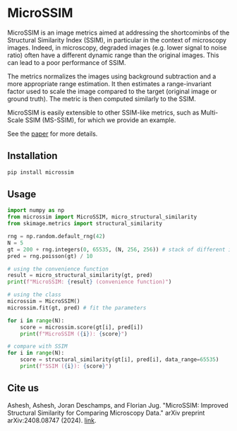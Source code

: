 # MicroSSIM

MicroSSIM is an image metrics aimed at addressing the shortcominbs of the Structural
Similarity Index (SSIM), in particular in the context of microscopy images. Indeed,
in microscopy, degraded images (e.g. lower signal to noise ratio) often have a different
dynamic range than the original images. This can lead to a poor performance of SSIM.

The metrics normalizes the images using background subtraction and a more appropriate 
range estimation. It then estimates a range-invariant factor used to scale the image
compared to the target (original image or ground truth). The metric is then computed
similarly to the SSIM. 

MicroSSIM is easily extensible to other SSIM-like metrics, such as Multi-Scale SSIM 
(MS-SSIM), for which we provide an example.

See the [paper](https://arxiv.org/abs/2408.08747) for more details.

## Installation

```bash
pip install microssim
```


## Usage

```python
import numpy as np
from microssim import MicroSSIM, micro_structural_similarity
from skimage.metrics import structural_similarity

rng = np.random.default_rng(42)
N = 5
gt = 200 + rng.integers(0, 65535, (N, 256, 256)) # stack of different images
pred = rng.poisson(gt) / 10

# using the convenience function
result = micro_structural_similarity(gt, pred)
print(f"MicroSSIM: {result} (convenience function)")

# using the class
microssim = MicroSSIM()
microssim.fit(gt, pred) # fit the parameters

for i in range(N):
    score = microssim.score(gt[i], pred[i])
    print(f"MicroSSIM ({i}): {score}")

# compare with SSIM
for i in range(N):
    score = structural_similarity(gt[i], pred[i], data_range=65535)
    print(f"SSIM ({i}): {score}")
```

## Cite us

Ashesh, Ashesh, Joran Deschamps, and Florian Jug. "MicroSSIM: Improved Structural Similarity for Comparing Microscopy Data." arXiv preprint arXiv:2408.08747 (2024). [link](https://arxiv.org/abs/2408.08747).